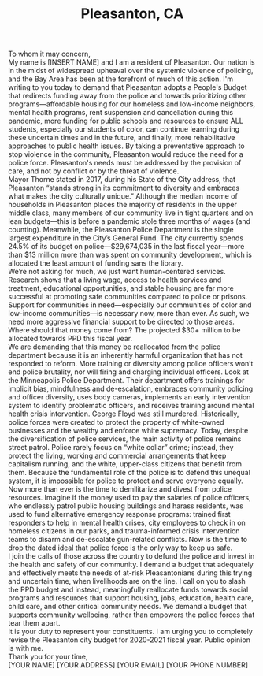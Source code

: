 ---
title: Pleasanton, CA
permalink: "/pleasanton"
name: Letter to Mayor and City Council
city: Pleasanton
state: CA
layout: email
recipients:
- jthorne@cityofpleasantonca.gov
- kbrown@cityofpleasantonca.gov
- knarum@cityofpleasantonca.gov
- jpentin@cityofpleasantonca.gov
- jtesta@cityofpleasantonca.gov
- citycouncil@cityofpleasantonca.gov
- bdolan@cityofpleasantonca.gov
- nelsonfialho@cityofpleasantonca.gov
subject: A Letter to Demand Divestment from Police and an Investment in Pleasanton's Communities of Color
body: |-
    To whom it may concern,

    My name is [INSERT NAME] and I am a resident of Pleasanton. Our nation is in the midst of widespread upheaval over the systemic violence of policing, and the Bay Area has been at the forefront of much of this action. I'm writing to you today to demand that Pleasanton adopts a People's Budget that redirects funding away from the police and towards prioritizing other programs—affordable housing for our homeless and low-income neighbors, mental health programs, rent suspension and cancellation during this pandemic, more funding for public schools and resources to ensure ALL students, especially our students of color, can continue learning during these uncertain times and in the future, and finally, more rehabilitative approaches to public health issues. By taking a preventative approach to stop violence in the community, Pleasanton would reduce the need for a police force. Pleasanton's needs must be addressed by the provision of care, and not by conflict or by the threat of violence.

    Mayor Thorne stated in 2017, during his State of the City address, that Pleasanton “stands strong in its commitment to diversity and embraces what makes the city culturally unique.” Although the median income of households in Pleasanton places the majority of residents in the upper middle class, many members of our community live in tight quarters and on lean budgets—this is before a pandemic stole three months of wages (and counting). Meanwhile, the Pleasanton Police Department is the single largest expenditure in the City’s General Fund. The city currently spends 24.5% of its budget on police—$29,674,035 in the last fiscal year—more than $13 million more than was spent on community development, which is allocated the least amount of funding sans the library.

    We’re not asking for much, we just want human-centered services. Research shows that a living wage, access to health services and treatment, educational opportunities, and stable housing are far more successful at promoting safe communities compared to police or prisons. Support for communities in need—especially our communities of color and low-income communities—is necessary now, more than ever. As such, we need more aggressive financial support to be directed to those areas. Where should that money come from? The projected $30+ million to be allocated towards PPD this fiscal year.

    We are demanding that this money be reallocated from the police department because it is an inherently harmful organization that has not responded to reform. More training or diversity among police officers won’t end police brutality, nor will firing and charging individual officers. Look at the Minneapolis Police Department. Their department offers trainings for implicit bias, mindfulness and de-escalation, embraces community policing and officer diversity, uses body cameras, implements an early intervention system to identify problematic officers, and receives training around mental health crisis intervention. George Floyd was still murdered. Historically, police forces were created to protect the property of white-owned businesses and the wealthy and enforce white supremacy. Today, despite the diversification of police services, the main activity of police remains street patrol. Police rarely focus on “white collar” crime; instead, they protect the living, working and commercial arrangements that keep capitalism running, and the white, upper-class citizens that benefit from them. Because the fundamental role of the police is to defend this unequal system, it is impossible for police to protect and serve everyone equally. Now more than ever is the time to demilitarize and divest from police resources. Imagine if the money used to pay the salaries of police officers, who endlessly patrol public housing buildings and harass residents, was used to fund alternative emergency response programs: trained first responders to help in mental health crises, city employees to check in on homeless citizens in our parks, and trauma-informed crisis intervention teams to disarm and de-escalate gun-related conflicts. Now is the time to drop the dated ideal that police force is the only way to keep us safe.

    I join the calls of those across the country to defund the police and invest in the health and safety of our community. I demand a budget that adequately and effectively meets the needs of at-risk Pleasantonians during this trying and uncertain time, when livelihoods are on the line. I call on you to slash the PPD budget and instead, meaningfully reallocate funds towards social programs and resources that support housing, jobs, education, health care, child care, and other critical community needs. We demand a budget that supports community wellbeing, rather than empowers the police forces that tear them apart.

    It is your duty to represent your constituents. I am urging you to completely revise the Pleasanton city budget for 2020-2021 fiscal year. Public opinion is with me.

    Thank you for your time,

    [YOUR NAME]
    [YOUR ADDRESS]
    [YOUR EMAIL]
    [YOUR PHONE NUMBER]
---